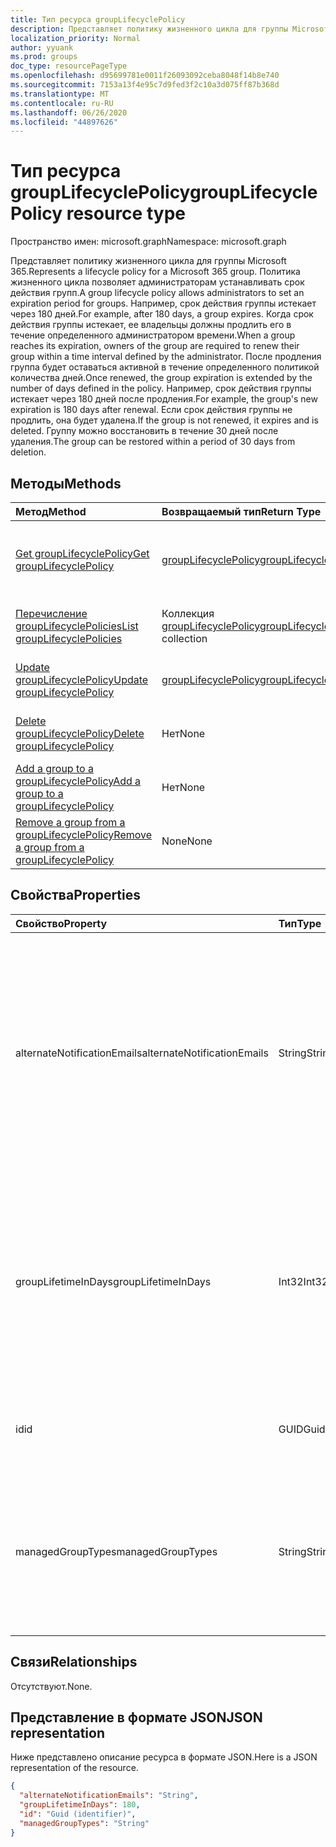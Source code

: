 ```yaml
---
title: Тип ресурса groupLifecyclePolicy
description: Представляет политику жизненного цикла для группы Microsoft 365.
localization_priority: Normal
author: yyuank
ms.prod: groups
doc_type: resourcePageType
ms.openlocfilehash: d95699781e0011f26093092ceba8048f14b8e740
ms.sourcegitcommit: 7153a13f4e95c7d9fed3f2c10a3d075ff87b368d
ms.translationtype: MT
ms.contentlocale: ru-RU
ms.lasthandoff: 06/26/2020
ms.locfileid: "44897626"
---
```

# <a name="grouplifecyclepolicy-resource-type"></a><span data-ttu-id="269d9-103">Тип ресурса groupLifecyclePolicy</span><span class="sxs-lookup"><span data-stu-id="269d9-103">groupLifecyclePolicy resource type</span></span>

<span data-ttu-id="269d9-104">Пространство имен: microsoft.graph</span><span class="sxs-lookup"><span data-stu-id="269d9-104">Namespace: microsoft.graph</span></span>

<span data-ttu-id="269d9-105">Представляет политику жизненного цикла для группы Microsoft 365.</span><span class="sxs-lookup"><span data-stu-id="269d9-105">Represents a lifecycle policy for a Microsoft 365 group.</span></span> <span data-ttu-id="269d9-106">Политика жизненного цикла позволяет администраторам устанавливать срок действия групп.</span><span class="sxs-lookup"><span data-stu-id="269d9-106">A group lifecycle policy allows administrators to set an expiration period for groups.</span></span> <span data-ttu-id="269d9-107">Например, срок действия группы истекает через 180 дней.</span><span class="sxs-lookup"><span data-stu-id="269d9-107">For example, after 180 days, a group expires.</span></span> <span data-ttu-id="269d9-108">Когда срок действия группы истекает, ее владельцы должны продлить его в течение определенного администратором времени.</span><span class="sxs-lookup"><span data-stu-id="269d9-108">When a group reaches its expiration, owners of the group are required to renew their group within a time interval defined by the administrator.</span></span> <span data-ttu-id="269d9-109">После продления группа будет оставаться активной в течение определенного политикой количества дней.</span><span class="sxs-lookup"><span data-stu-id="269d9-109">Once renewed, the group expiration is extended by the number of days defined in the policy.</span></span> <span data-ttu-id="269d9-110">Например, срок действия группы истекает через 180 дней после продления.</span><span class="sxs-lookup"><span data-stu-id="269d9-110">For example, the group's new expiration is 180 days after renewal.</span></span> <span data-ttu-id="269d9-111">Если срок действия группы не продлить, она будет удалена.</span><span class="sxs-lookup"><span data-stu-id="269d9-111">If the group is not renewed, it expires and is deleted.</span></span> <span data-ttu-id="269d9-112">Группу можно восстановить в течение 30 дней после удаления.</span><span class="sxs-lookup"><span data-stu-id="269d9-112">The group can be restored within a period of 30 days from deletion.</span></span>

## <a name="methods"></a><span data-ttu-id="269d9-113">Методы</span><span class="sxs-lookup"><span data-stu-id="269d9-113">Methods</span></span>

| <span data-ttu-id="269d9-114">Метод</span><span class="sxs-lookup"><span data-stu-id="269d9-114">Method</span></span> | <span data-ttu-id="269d9-115">Возвращаемый тип</span><span class="sxs-lookup"><span data-stu-id="269d9-115">Return Type</span></span> | <span data-ttu-id="269d9-116">Описание</span><span class="sxs-lookup"><span data-stu-id="269d9-116">Description</span></span> |
|:---------------|:--------|:----------|
|[<span data-ttu-id="269d9-117">Get groupLifecyclePolicy</span><span class="sxs-lookup"><span data-stu-id="269d9-117">Get groupLifecyclePolicy</span></span>](../api/grouplifecyclepolicy-get.md) | [<span data-ttu-id="269d9-118">groupLifecyclePolicy</span><span class="sxs-lookup"><span data-stu-id="269d9-118">groupLifecyclePolicy</span></span>](grouplifecyclepolicy.md) |<span data-ttu-id="269d9-119">Чтение свойств и связей объекта groupLifecyclePolicy.</span><span class="sxs-lookup"><span data-stu-id="269d9-119">Read properties and relationships of a groupLifecyclePolicy object.</span></span>|
|[<span data-ttu-id="269d9-120">Перечисление groupLifecyclePolicies</span><span class="sxs-lookup"><span data-stu-id="269d9-120">List groupLifecyclePolicies</span></span>](../api/grouplifecyclepolicy-list.md) | <span data-ttu-id="269d9-121">Коллекция [groupLifecyclePolicy](grouplifecyclepolicy.md)</span><span class="sxs-lookup"><span data-stu-id="269d9-121">[groupLifecyclePolicy](grouplifecyclepolicy.md) collection</span></span> | <span data-ttu-id="269d9-122">Перечисление всех объектов groupLifecyclePolicy.</span><span class="sxs-lookup"><span data-stu-id="269d9-122">List all the groupLifecyclePolicies.</span></span> |
|[<span data-ttu-id="269d9-123">Update groupLifecyclePolicy</span><span class="sxs-lookup"><span data-stu-id="269d9-123">Update groupLifecyclePolicy</span></span>](../api/grouplifecyclepolicy-update.md) | [<span data-ttu-id="269d9-124">groupLifecyclePolicy</span><span class="sxs-lookup"><span data-stu-id="269d9-124">groupLifecyclePolicy</span></span>](grouplifecyclepolicy.md) | <span data-ttu-id="269d9-125">Обновление объекта groupLifecyclePolicy.</span><span class="sxs-lookup"><span data-stu-id="269d9-125">Update a groupLifecyclePolicy object.</span></span> |
|[<span data-ttu-id="269d9-126">Delete groupLifecyclePolicy</span><span class="sxs-lookup"><span data-stu-id="269d9-126">Delete groupLifecyclePolicy</span></span>](../api/grouplifecyclepolicy-delete.md) | <span data-ttu-id="269d9-127">Нет</span><span class="sxs-lookup"><span data-stu-id="269d9-127">None</span></span> | <span data-ttu-id="269d9-128">Удаление объекта groupLifecyclePolicy.</span><span class="sxs-lookup"><span data-stu-id="269d9-128">Delete a groupLifecyclePolicy object.</span></span> |
|[<span data-ttu-id="269d9-129">Add a group to a groupLifecyclePolicy</span><span class="sxs-lookup"><span data-stu-id="269d9-129">Add a group to a groupLifecyclePolicy</span></span>](../api/grouplifecyclepolicy-addgroup.md)|<span data-ttu-id="269d9-130">Нет</span><span class="sxs-lookup"><span data-stu-id="269d9-130">None</span></span>| <span data-ttu-id="269d9-131">Добавление группы в политику жизненного цикла.</span><span class="sxs-lookup"><span data-stu-id="269d9-131">Add a group to a lifecycle policy</span></span> |
|[<span data-ttu-id="269d9-132">Remove a group from a groupLifecyclePolicy</span><span class="sxs-lookup"><span data-stu-id="269d9-132">Remove a group from a groupLifecyclePolicy</span></span>](../api/grouplifecyclepolicy-removegroup.md)|<span data-ttu-id="269d9-133">None</span><span class="sxs-lookup"><span data-stu-id="269d9-133">None</span></span>| <span data-ttu-id="269d9-134">Удаление группы из политики жизненного цикла.</span><span class="sxs-lookup"><span data-stu-id="269d9-134">Remove a group to a lifecycle policy.</span></span> |

## <a name="properties"></a><span data-ttu-id="269d9-135">Свойства</span><span class="sxs-lookup"><span data-stu-id="269d9-135">Properties</span></span>

| <span data-ttu-id="269d9-136">Свойство</span><span class="sxs-lookup"><span data-stu-id="269d9-136">Property</span></span> | <span data-ttu-id="269d9-137">Тип</span><span class="sxs-lookup"><span data-stu-id="269d9-137">Type</span></span> | <span data-ttu-id="269d9-138">Описание</span><span class="sxs-lookup"><span data-stu-id="269d9-138">Description</span></span> |
|:---------------|:--------|:----------|
|<span data-ttu-id="269d9-139">alternateNotificationEmails</span><span class="sxs-lookup"><span data-stu-id="269d9-139">alternateNotificationEmails</span></span>|<span data-ttu-id="269d9-140">String</span><span class="sxs-lookup"><span data-stu-id="269d9-140">String</span></span>| <span data-ttu-id="269d9-141">Список адресов электронной почты для отправки уведомлений о группах без владельцев.</span><span class="sxs-lookup"><span data-stu-id="269d9-141">List of email address to send notifications for groups without owners.</span></span> <span data-ttu-id="269d9-142">Можно указать несколько адресов электронной почты, разделив их точкой с запятой.</span><span class="sxs-lookup"><span data-stu-id="269d9-142">Multiple email address can be defined by separating email address with a semicolon.</span></span> |
|<span data-ttu-id="269d9-143">groupLifetimeInDays</span><span class="sxs-lookup"><span data-stu-id="269d9-143">groupLifetimeInDays</span></span>|<span data-ttu-id="269d9-144">Int32</span><span class="sxs-lookup"><span data-stu-id="269d9-144">Int32</span></span>| <span data-ttu-id="269d9-145">Количество дней до истечения срока действия группы.</span><span class="sxs-lookup"><span data-stu-id="269d9-145">Number of days before a group expires and needs to be renewed.</span></span> <span data-ttu-id="269d9-146">После продления группа будет оставаться активной в течение указанного количества дней.</span><span class="sxs-lookup"><span data-stu-id="269d9-146">Once renewed, the group expiration is extended by the number of days defined.</span></span> |
|<span data-ttu-id="269d9-147">id</span><span class="sxs-lookup"><span data-stu-id="269d9-147">id</span></span>|<span data-ttu-id="269d9-148">GUID</span><span class="sxs-lookup"><span data-stu-id="269d9-148">Guid</span></span>| <span data-ttu-id="269d9-149">Уникальный идентификатор политики.</span><span class="sxs-lookup"><span data-stu-id="269d9-149">A unique identifier for a policy.</span></span> <span data-ttu-id="269d9-150">Только для чтения.</span><span class="sxs-lookup"><span data-stu-id="269d9-150">Read-only.</span></span>|
|<span data-ttu-id="269d9-151">managedGroupTypes</span><span class="sxs-lookup"><span data-stu-id="269d9-151">managedGroupTypes</span></span>|<span data-ttu-id="269d9-152">String</span><span class="sxs-lookup"><span data-stu-id="269d9-152">String</span></span>| <span data-ttu-id="269d9-153">Тип группы, к которому применяется политика истечения срока действия.</span><span class="sxs-lookup"><span data-stu-id="269d9-153">The group type for which the expiration policy applies.</span></span> <span data-ttu-id="269d9-154">Возможные значения — **All**, **Selected** и **None**.</span><span class="sxs-lookup"><span data-stu-id="269d9-154">Possible values are **All**, **Selected** or **None**.</span></span> |

## <a name="relationships"></a><span data-ttu-id="269d9-155">Связи</span><span class="sxs-lookup"><span data-stu-id="269d9-155">Relationships</span></span>

<span data-ttu-id="269d9-156">Отсутствуют.</span><span class="sxs-lookup"><span data-stu-id="269d9-156">None.</span></span>

## <a name="json-representation"></a><span data-ttu-id="269d9-157">Представление в формате JSON</span><span class="sxs-lookup"><span data-stu-id="269d9-157">JSON representation</span></span>

<span data-ttu-id="269d9-158">Ниже представлено описание ресурса в формате JSON.</span><span class="sxs-lookup"><span data-stu-id="269d9-158">Here is a JSON representation of the resource.</span></span>

<!--{
  "blockType": "resource",
  "optionalProperties": [],
  "keyProperty": "id",
  "baseType": "microsoft.graph.entity",
  "@odata.type": "microsoft.graph.groupLifecyclePolicy"
}-->

```json
{
  "alternateNotificationEmails": "String",
  "groupLifetimeInDays": 180,
  "id": "Guid (identifier)",
  "managedGroupTypes": "String"
}

```

<!-- uuid: 8fcb5dbc-d5aa-4681-8e31-b001d5168d79
2015-10-25 14:57:30 UTC -->
<!-- {
  "type": "#page.annotation",
  "description": "groupLifecyclePolicy resource",
  "keywords": "",
  "section": "documentation",
  "tocPath": ""
}-->
